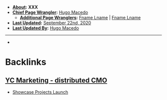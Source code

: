 - **[About](<About.md>):** __XXX__
- **[Chief Page Wrangler](<Chief Page Wrangler.md>):** [Hugo Macedo](<Hugo Macedo.md>) 
    - **[Additional Page Wranglers](<Additional Page Wranglers.md>):** [Fname Lname](<Fname Lname.md>) | [Fname Lname](<Fname Lname.md>) 
- **[Last Updated](<Last Updated.md>):** [September 22nd, 2020](<September 22nd, 2020.md>)
- **[Last Updated By](<Last Updated By.md>):** [Hugo Macedo](<Hugo Macedo.md>) 
- ----------------------------------------------
- 

# Backlinks
## [YC Marketing - distributed CMO](<YC Marketing - distributed CMO.md>)
- [Showcase Projects Launch](<Showcase Projects Launch.md>)

